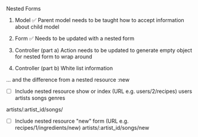Nested Forms

1. Model ✅
Parent model needs to be taught how to accept information about child model

2. Form ✅
Needs to be updated with a nested form

3. Controller (part a)
Action needs to be updated to generate empty object for nested form to wrap around

4. Controller (part b)
White list information






... and the difference from a nested resource :new

- [ ] Include nested resource show or index (URL e.g. users/2/recipes)
users
artists
songs
genres

artists/:artist_id/songs/


- [ ] Include nested resource "new" form (URL e.g. recipes/1/ingredients/new)
artists/:artist_id/songs/new
